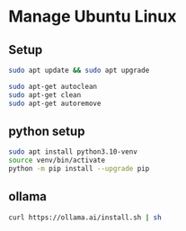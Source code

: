 # Manage Ubuntu Linux

## Setup

```bash
sudo apt update && sudo apt upgrade
```

```bash
sudo apt-get autoclean
sudo apt-get clean
sudo apt-get autoremove
```

## python setup

```bash
sudo apt install python3.10-venv
source venv/bin/activate
python -m pip install --upgrade pip
```

## ollama

```bash
curl https://ollama.ai/install.sh | sh
```
